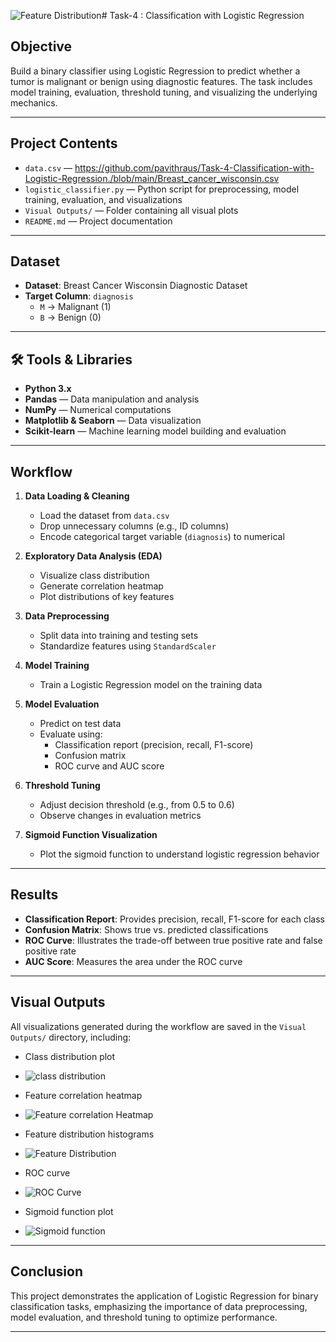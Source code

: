 ![Feature Distribution](https://github.com/user-attachments/assets/841097f2-0a28-4e2d-beef-f640db5b2c39)# Task-4 : Classification with Logistic Regression

##  Objective

Build a binary classifier using Logistic Regression to predict whether a tumor is malignant or benign using diagnostic features. The task includes model training, evaluation, threshold tuning, and visualizing the underlying mechanics.

---

##  Project Contents

- `data.csv` — https://github.com/pavithraus/Task-4-Classification-with-Logistic-Regression./blob/main/Breast_cancer_wisconsin.csv
- `logistic_classifier.py` — Python script for preprocessing, model training, evaluation, and visualizations
- `Visual Outputs/` — Folder containing all visual plots
- `README.md` — Project documentation

---

##  Dataset

- **Dataset**: Breast Cancer Wisconsin Diagnostic Dataset
- **Target Column**: `diagnosis`
  - `M` → Malignant (1)
  - `B` → Benign (0)

---

## 🛠 Tools & Libraries

- **Python 3.x**
- **Pandas** — Data manipulation and analysis
- **NumPy** — Numerical computations
- **Matplotlib & Seaborn** — Data visualization
- **Scikit-learn** — Machine learning model building and evaluation

---

##  Workflow

1. **Data Loading & Cleaning**
   - Load the dataset from `data.csv`
   - Drop unnecessary columns (e.g., ID columns)
   - Encode categorical target variable (`diagnosis`) to numerical

2. **Exploratory Data Analysis (EDA)**
   - Visualize class distribution
   - Generate correlation heatmap
   - Plot distributions of key features

3. **Data Preprocessing**
   - Split data into training and testing sets
   - Standardize features using `StandardScaler`

4. **Model Training**
   - Train a Logistic Regression model on the training data

5. **Model Evaluation**
   - Predict on test data
   - Evaluate using:
     - Classification report (precision, recall, F1-score)
     - Confusion matrix
     - ROC curve and AUC score

6. **Threshold Tuning**
   - Adjust decision threshold (e.g., from 0.5 to 0.6)
   - Observe changes in evaluation metrics

7. **Sigmoid Function Visualization**
   - Plot the sigmoid function to understand logistic regression behavior

---

##  Results

- **Classification Report**: Provides precision, recall, F1-score for each class
- **Confusion Matrix**: Shows true vs. predicted classifications
- **ROC Curve**: Illustrates the trade-off between true positive rate and false positive rate
- **AUC Score**: Measures the area under the ROC curve

---

##  Visual Outputs

All visualizations generated during the workflow are saved in the `Visual Outputs/` directory, including:

- Class distribution plot
- ![class distribution](https://github.com/user-attachments/assets/278e433a-2d22-48f2-932d-b9e880f600c6)
- Feature correlation heatmap
- ![Feature correlation Heatmap](https://github.com/user-attachments/assets/840cfc58-325d-4117-9be6-8f9743cc9046)

- Feature distribution histograms
- ![Feature Distribution](https://github.com/user-attachments/assets/8564de2f-8d75-4c99-a56f-6b99b3f7304f)

- ROC curve
- ![ROC Curve](https://github.com/user-attachments/assets/dbe23552-3642-4c80-a0a6-f7aa40e5ba7b)

- Sigmoid function plot
- ![Sigmoid function](https://github.com/user-attachments/assets/640cf59e-b6c3-427c-b025-d121c7091a5c)


---

##  Conclusion

This project demonstrates the application of Logistic Regression for binary classification tasks, emphasizing the importance of data preprocessing, model evaluation, and threshold tuning to optimize performance.

---


